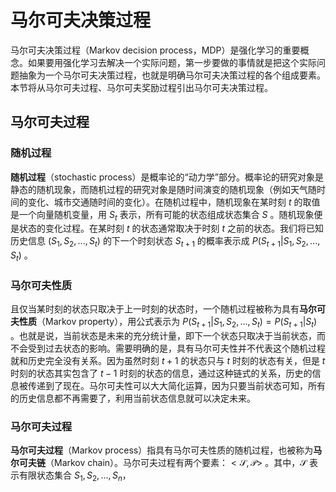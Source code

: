 # 马尔可夫决策过程
马尔可夫决策过程（Markov decision process，MDP）是强化学习的重要概念。如果要用强化学习去解决一个实际问题，第一步要做的事情就是把这个实际问题抽象为一个马尔可夫决策过程，也就是明确马尔可夫决策过程的各个组成要素。本节将从马尔可夫过程、马尔可夫奖励过程引出马尔可夫决策过程。

## 马尔可夫过程
### 随机过程
**随机过程**（stochastic process）是概率论的“动力学”部分。概率论的研究对象是静态的随机现象，而随机过程的研究对象是随时间演变的随机现象（例如天气随时间的变化、城市交通随时间的变化）。在随机过程中，随机现象在某时刻 $t$ 的取值是一个向量随机变量，用 $S_{t}$ 表示，所有可能的状态组成状态集合 $S$ 。随机现象便是状态的变化过程。在某时刻 $t$ 的状态通常取决于时刻 $t$ 之前的状态。我们将已知历史信息 $(S_1, S_2,...,S_t)$ 的下一个时刻状态 $S_{t+1}$ 的概率表示成 $P(S_{t+1}|S_{1}, S_2,...,S_t)$ 。

### 马尔可夫性质
且仅当某时刻的状态只取决于上一时刻的状态时，一个随机过程被称为具有**马尔可夫性质**（Markov property），用公式表示为 $P(S_{t+1}|S_{1}, S_2,...,S_t)=P(S_{t+1}|S_t)$ 。也就是说，当前状态是未来的充分统计量，即下一个状态只取决于当前状态，而不会受到过去状态的影响。需要明确的是，具有马尔可夫性并不代表这个随机过程就和历史完全没有关系。因为虽然时刻 $t+1$ 的状态只与 $t$ 时刻的状态有关，但是 $t$ 时刻的状态其实包含了 $t-1$ 时刻的状态的信息，通过这种链式的关系，历史的信息被传递到了现在。马尔可夫性可以大大简化运算，因为只要当前状态可知，所有的历史信息都不再需要了，利用当前状态信息就可以决定未来。

### 马尔可夫过程
**马尔可夫过程**（Markov process）指具有马尔可夫性质的随机过程，也被称为**马尔可夫链**（Markov chain）。马尔可夫过程有两个要素：$<\mathcal{S}, \mathcal{P}>$ 。其中，$\mathcal{S}$ 表示有限状态集合 ${S_1, S_2,...,S_n}$，




